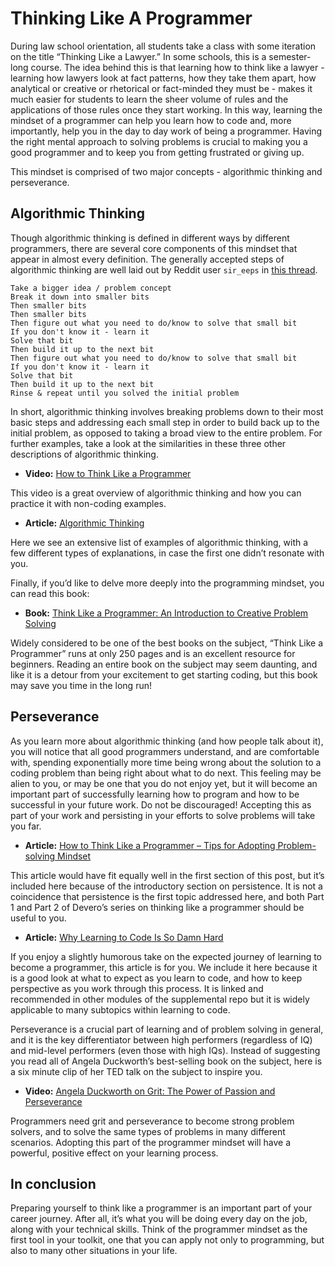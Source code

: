 # Thinking Like A Programmer
During law school orientation, all students take a class with some iteration on the title “Thinking Like a Lawyer.” In some schools, this is a semester-long course. The idea behind this is that learning how to think like a lawyer - learning how lawyers look at fact patterns, how they take them apart, how analytical or creative or rhetorical or fact-minded they must be - makes it much easier for students to learn the sheer volume of rules and the applications of those rules once they start working. In this way, learning the mindset of a programmer can help you learn how to code and, more importantly, help you in the day to day work of being a programmer. Having the right mental approach to solving problems is crucial to making you a good programmer and to keep you from getting frustrated or giving up.
 
This mindset is comprised of two major concepts - algorithmic thinking and perseverance. 
 
## Algorithmic Thinking
Though algorithmic thinking is defined in different ways by different programmers, there are several core components of this mindset that appear in almost every definition. The generally accepted steps of algorithmic thinking are well laid out by Reddit user `sir_eeps` in [this thread](https://www.reddit.com/r/webdev/comments/4svm5v/how_can_i_begin_to_think_like_a_programmer/).  
 
```
Take a bigger idea / problem concept
Break it down into smaller bits
Then smaller bits
Then smaller bits
Then figure out what you need to do/know to solve that small bit
If you don't know it - learn it
Solve that bit
Then build it up to the next bit
Then figure out what you need to do/know to solve that small bit
If you don't know it - learn it
Solve that bit
Then build it up to the next bit
Rinse & repeat until you solved the initial problem
```

In short, algorithmic thinking involves breaking problems down to their most basic steps and addressing each small step in order to build back up to the initial problem, as opposed to taking a broad view to the entire problem. For further examples, take a look at the similarities in these three other descriptions of algorithmic thinking. 
 
* **Video:** [How to Think Like a Programmer](https://www.youtube.com/watch?v=rWMuEIcdJP4)
 
This video is a great overview of algorithmic thinking and how you can practice it with non-coding examples.
 
* **Article:** [Algorithmic Thinking](https://teachinglondoncomputing.org/resources/developing-computational-thinking/algorithmic-thinking/)
 
Here we see an extensive list of examples of algorithmic thinking, with a few different types of explanations, in case the first one didn’t resonate with you.  
 
Finally, if you’d like to delve more deeply into the programming mindset, you can read this book: 
 
* **Book:** [Think Like a Programmer: An Introduction to Creative Problem Solving](https://www.amazon.com/dp/1593274246/ref=cm_sw_r_cp_apa_sjOCAbTSAJPKT)
 
Widely considered to be one of the best books on the subject, “Think Like a Programmer” runs at only 250 pages and is an excellent resource for beginners. Reading an entire book on the subject may seem daunting, and like it is a detour from your excitement to get starting coding, but this book may save you time in the long run! 
 
## Perseverance
As you learn more about algorithmic thinking (and how people talk about it), you will notice that all good programmers understand, and are comfortable with, spending exponentially more time being wrong about the solution to a coding problem than being right about what to do next. This feeling may be alien to you, or may be one that you do not enjoy yet, but it will become an important part of successfully learning how to program and how to be successful in your future work. Do not be discouraged! Accepting this as part of your work and persisting in your efforts to solve problems will take you far. 
 
* **Article:** [How to Think Like a Programmer – Tips for Adopting Problem-solving Mindset](https://blog.alexdevero.com/think-like-a-programmer-pt1/)
 
This article would have fit equally well in the first section of this post, but it’s included here because of the introductory section on persistence. It is not a coincidence that persistence is the first topic addressed here, and both Part 1 and Part 2 of Devero’s series on thinking like a programmer should be useful to you. 
 
* **Article:** [Why Learning to Code Is So Damn Hard](https://www.thinkful.com/blog/why-learning-to-code-is-so-damn-hard/)
 
If you enjoy a slightly humorous take on the expected journey of learning to become a programmer, this article is for you. We include it here because it is a good look at what to expect as you learn to code, and how to keep perspective as you work through this process. It is linked and recommended in other modules of the supplemental repo but it is widely applicable to many subtopics within learning to code.
 
Perseverance is a crucial part of learning and of problem solving in general, and it is the key differentiator between high performers (regardless of IQ) and mid-level performers (even those with high IQs). Instead of suggesting you read all of Angela Duckworth’s best-selling book on the subject, here is a six minute clip of her TED talk on the subject to inspire you.
 
* **Video:** [Angela Duckworth on Grit: The Power of Passion and Perseverance](https://youtu.be/H14bBuluwB8)
 
Programmers need grit and perseverance to become strong problem solvers, and to solve the same types of problems in many different scenarios. Adopting this part of the programmer mindset will have a powerful, positive effect on your learning process. 
 
## In conclusion
Preparing yourself to think like a programmer is an important part of your career journey. After all, it’s what you will be doing every day on the job, along with your technical skills. Think of the programmer mindset as the first tool in your toolkit, one that you can apply not only to programming, but also to many other situations in your life. 
 

